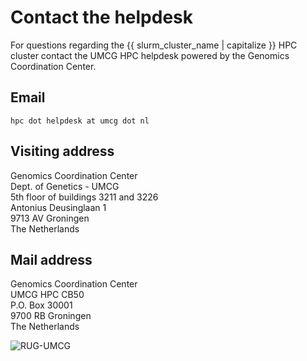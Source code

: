 # Contact the helpdesk

For questions regarding the {{ slurm_cluster_name | capitalize }} HPC cluster contact the UMCG HPC helpdesk powered by the Genomics Coordination Center.

## Email

```no-highlight
hpc dot helpdesk at umcg dot nl
```

## Visiting address

Genomics Coordination Center  
Dept. of Genetics - UMCG  
5th floor of buildings 3211 and 3226  
Antonius Deusinglaan 1  
9713 AV Groningen  
The Netherlands  

## Mail address

Genomics Coordination Center  
UMCG HPC CB50  
P.O. Box 30001  
9700 RB Groningen  
The Netherlands  

![RUG-UMCG](img/RUGUMCGduobrand.png)